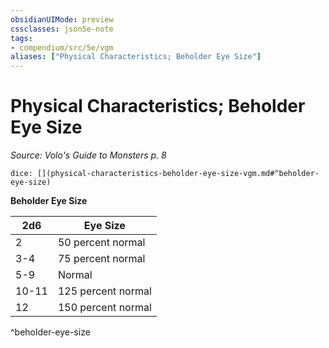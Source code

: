 ```yaml
---
obsidianUIMode: preview
cssclasses: json5e-note
tags:
- compendium/src/5e/vgm
aliases: ["Physical Characteristics; Beholder Eye Size"]
---
```

# Physical Characteristics; Beholder Eye Size
*Source: Volo's Guide to Monsters p. 8* 

`dice: [](physical-characteristics-beholder-eye-size-vgm.md#^beholder-eye-size)`

**Beholder Eye Size**

| 2d6 | Eye Size |
|-----|----------|
| 2 | 50 percent normal |
| 3-4 | 75 percent normal |
| 5-9 | Normal |
| 10-11 | 125 percent normal |
| 12 | 150 percent normal |
^beholder-eye-size